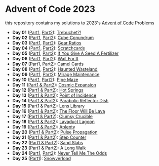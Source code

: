 # Advent of Code 2023

this repository contains my solutions to 2023's [Advent of Code](https://adventofcode.com/2023) Problems

-   **Day 01** ([Part1](01.1.py), [Part2](01.2.py)): [Trebuchet?!](https://adventofcode.com/2023/day/1)
-   **Day 02** ([Part1](02.1.py), [Part2](02.2.py)): [Cube Conundrum](https://adventofcode.com/2023/day/2)
-   **Day 03** ([Part1](03.1.py), [Part2](03.2.py)): [Gear Ratios](https://adventofcode.com/2023/day/3)
-   **Day 04** ([Part1](04.1.py), [Part2](04.2.py)): [Scratchcards](https://adventofcode.com/2023/day/4)
-   **Day 05** ([Part1](05.1.py), [Part2](05.2.py)): [If You Give A Seed A Fertilizer](https://adventofcode.com/2023/day/5)
-   **Day 06** ([Part1](06.1.py), [Part2](06.2.py)): [Wait For It](https://adventofcode.com/2023/day/6)
-   **Day 07** ([Part1](07.1.py), [Part2](07.2.py)): [Camel Cards](https://adventofcode.com/2023/day/7)
-   **Day 08** ([Part1](08.1.py), [Part2](08.2.py)): [Haunted Wasteland](https://adventofcode.com/2023/day/8)
-   **Day 09** ([Part1](09.1.py), [Part2](09.2.py)): [Mirage Maintenance](https://adventofcode.com/2023/day/9)
-   **Day 10** ([Part1](10.1.py), [Part2](10.2.py)): [Pipe Maze](https://adventofcode.com/2023/day/10)
-   **Day 11** ([Part1 & Part2](11.py)): [Cosmic Expansion](https://adventofcode.com/2023/day/11)
-   **Day 12** ([Part1 & Part2](12.py)): [Hot Springs](https://adventofcode.com/2023/day/12)
-   **Day 13** ([Part1 & Part2](13.py)): [Point of Incidence](https://adventofcode.com/2023/day/13)
-   **Day 14** ([Part1 & Part2](14.py)): [Parabolic Reflector Dish](https://adventofcode.com/2023/day/14)
-   **Day 15** ([Part1 & Part2](15.py)): [Lens Library](https://adventofcode.com/2023/day/15)
-   **Day 16** ([Part1 & Part2](16.py)): [The Floor Will Be Lava](https://adventofcode.com/2023/day/16)
-   **Day 17** ([Part1 & Part2](17.py)): [Clumsy Crucible](https://adventofcode.com/2023/day/17)
-   **Day 18** ([Part1 & Part2](18.py)): [Lavaduct Lagoon](https://adventofcode.com/2023/day/18)
-   **Day 19** ([Part1 & Part2](19.py)): [Aplenty](https://adventofcode.com/2023/day/19)
-   **Day 20** ([Part1 & Part2](20.py)): [Pulse Propagation](https://adventofcode.com/2023/day/20)
-   **Day 21** ([Part1 & Part2](21.py)): [Step Counter](https://adventofcode.com/2023/day/21)
-   **Day 22** ([Part1 & Part2](22.py)): [Sand Slabs](https://adventofcode.com/2023/day/22)
-   **Day 23** ([Part1 & Part2](23.py)): [A Long Walk](https://adventofcode.com/2023/day/23)
-   **Day 24** ([Part1](24.1.py), [Part2](24.2.py)): [Never Tell Me The Odds](https://adventofcode.com/2023/day/24)
-   **Day 25** ([Part1](25.1.py)): [Snowverload](https://adventofcode.com/2023/day/25)
